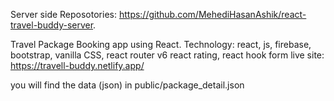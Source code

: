 Server side Reposotories: https://github.com/MehediHasanAshik/react-travel-buddy-server.

Travel Package Booking app using React.
Technology: react, js, firebase, bootstrap, vanilla CSS, react router v6 react rating, react hook form
live site: https://travell-buddy.netlify.app/

you will find the data (json) in public/package_detail.json
